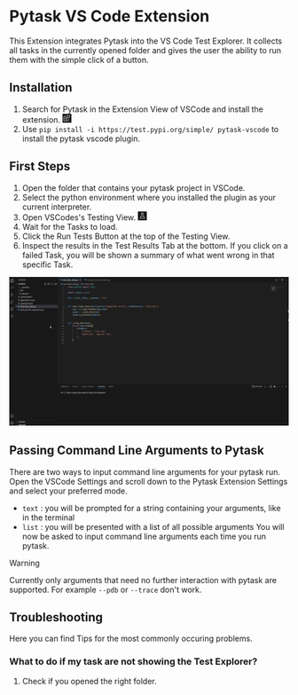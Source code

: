 # Pytask VS Code Extension
This Extension integrates Pytask into the VS Code Test Explorer. It collects all tasks in the currently opened folder and gives the user the ability to run them with the simple click of a button.

## Installation
1. Search for Pytask in the Extension View of VSCode and install the extension. <img src="doc/icon_ext.png" alt="Extensions Icon" width="16" height="16">
2. Use ```pip install -i https://test.pypi.org/simple/ pytask-vscode``` to install the pytask vscode plugin.

## First Steps
1. Open the folder that contains your pytask project in VSCode.
2. Select the python environment where you installed the plugin as your current interpreter.
3. Open VSCodes's Testing View. <img src="doc/icon_test.png" alt="Testing Icon" width="16" height="16">
4. Wait for the Tasks to load.
5. Click the Run Tests Button at the top of the Testing View.
6. Inspect the results in the Test Results Tab at the bottom. If you click on a failed Task, you will be shown a summary of what went wrong in that specific Task.

![Gif of Run](doc/pytask_run.gif)

## Passing Command Line Arguments to Pytask
There are two ways to input command line arguments for your pytask run. Open the VSCode Settings and scroll down to the Pytask Extension Settings and select your preferred mode. 
- ```text``` : you will be prompted for a string containing your arguments, like in the terminal
- ```list``` : you will be presented with a list of all possible arguments
You will now be asked to input command line arguments each time you run pytask.

>[!Warning]
>Currently only arguments that need no further interaction with pytask are supported. For example ```--pdb``` or ```--trace``` don't work.

## Troubleshooting
Here you can find Tips for the most commonly occuring problems.
### What to do if my task are not showing the Test Explorer?
1. Check if you opened the right folder. 





